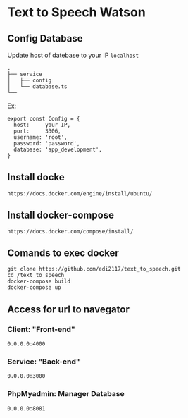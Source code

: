 # Text to Speech Watson
## Config Database
Update host of datebase to your IP `localhost`

```
.
├── service
│   ├── config
│   └── database.ts 
└── 
```
Ex:
```
export const Config = {
  host:     your IP,
  port:     3306,
  username: 'root',
  password: 'password',
  database: 'app_development',
}
```
## Install docke 

` https://docs.docker.com/engine/install/ubuntu/ `

## Install docker-compose

` https://docs.docker.com/compose/install/ `

## Comands to exec docker
```
git clone https://github.com/edi2117/text_to_speech.git
cd /text_to_speech
docker-compose build
docker-compose up
```

## Access for url to navegator

### Client: "Front-end"
` 0.0.0.0:4000 `

### Service: "Back-end"
` 0.0.0.0:3000 `

### PhpMyadmin: Manager Database
`0.0.0.0:8081`

